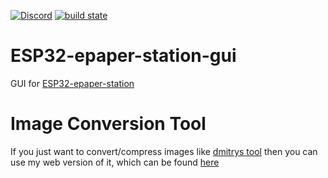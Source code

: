 [![Discord](https://img.shields.io/discord/781219798931603527.svg?label=enwi&logo=discord&logoColor=ffffff&color=7389D8&labelColor=6A7EC2)](https://discord.gg/YxVyJWX62h)
[![build state](https://github.com/enwi/ESP32-epaper-station-gui/actions/workflows/build.yml/badge.svg?branch=main)](https://github.com/enwi/ESP32-epaper-station-gui/actions/workflows/build.yml)

# ESP32-epaper-station-gui
GUI for [ESP32-epaper-station](https://github.com/jjwbruijn/ESP32-epaper-station)

# Image Conversion Tool
If you just want to convert/compress images like
[dmitrys tool](https://github.com/VstudioLAB/ZBS_Flasher/blob/main/custom-firmware/Wireless/Sources/Dmtry_s_original/einkTags_0001/dmitrygr-eink/imgTools/bmp2grays.c)
then you can use my web version of it, which can be found [here](https://enwi.github.io/ESP32-epaper-station-gui/)
